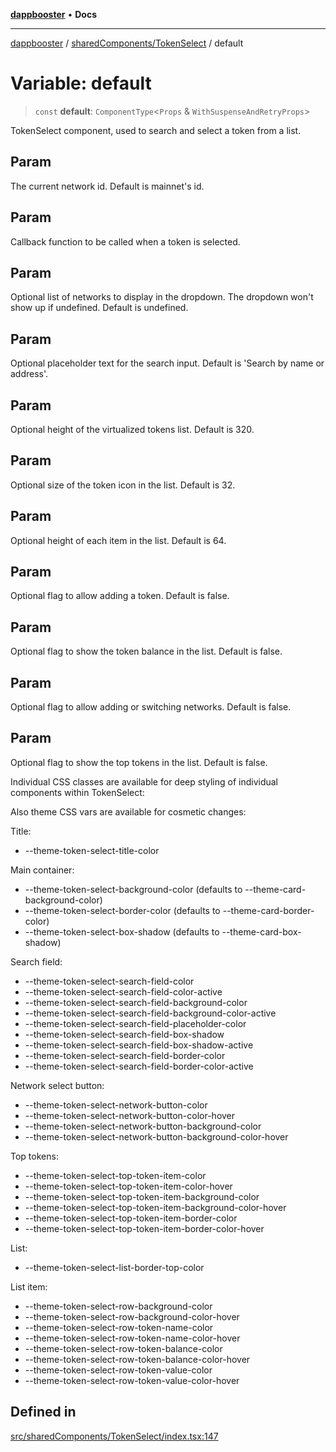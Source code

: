 [**dappbooster**](../../../README.md) • **Docs**

***

[dappbooster](../../../modules.md) / [sharedComponents/TokenSelect](../README.md) / default

# Variable: default

> `const` **default**: `ComponentType`\<`Props` & `WithSuspenseAndRetryProps`\>

TokenSelect component, used to search and select a token from a list.

## Param

The current network id. Default is mainnet's id.

## Param

Callback function to be called when a token is selected.

## Param

Optional list of networks to display in the dropdown. The dropdown won't show up if undefined. Default is undefined.

## Param

Optional placeholder text for the search input. Default is 'Search by name or address'.

## Param

Optional height of the virtualized tokens list. Default is 320.

## Param

Optional size of the token icon in the list. Default is 32.

## Param

Optional height of each item in the list. Default is 64.

## Param

Optional flag to allow adding a token. Default is false.

## Param

Optional flag to show the token balance in the list. Default is false.

## Param

Optional flag to allow adding or switching networks. Default is false.

## Param

Optional flag to show the top tokens in the list. Default is false.

Individual CSS classes are available for deep styling of individual components within TokenSelect:

Also theme CSS vars are available for cosmetic changes:

Title:
* --theme-token-select-title-color

Main container:
* --theme-token-select-background-color (defaults to --theme-card-background-color)
* --theme-token-select-border-color (defaults to --theme-card-border-color)
* --theme-token-select-box-shadow (defaults to --theme-card-box-shadow)

Search field:
* --theme-token-select-search-field-color
* --theme-token-select-search-field-color-active
* --theme-token-select-search-field-background-color
* --theme-token-select-search-field-background-color-active
* --theme-token-select-search-field-placeholder-color
* --theme-token-select-search-field-box-shadow
* --theme-token-select-search-field-box-shadow-active
* --theme-token-select-search-field-border-color
* --theme-token-select-search-field-border-color-active

Network select button:
* --theme-token-select-network-button-color
* --theme-token-select-network-button-color-hover
* --theme-token-select-network-button-background-color
* --theme-token-select-network-button-background-color-hover

Top tokens:
* --theme-token-select-top-token-item-color
* --theme-token-select-top-token-item-color-hover
* --theme-token-select-top-token-item-background-color
* --theme-token-select-top-token-item-background-color-hover
* --theme-token-select-top-token-item-border-color
* --theme-token-select-top-token-item-border-color-hover

List:
* --theme-token-select-list-border-top-color

List item:
* --theme-token-select-row-background-color
* --theme-token-select-row-background-color-hover
* --theme-token-select-row-token-name-color
* --theme-token-select-row-token-name-color-hover
* --theme-token-select-row-token-balance-color
* --theme-token-select-row-token-balance-color-hover
* --theme-token-select-row-token-value-color
* --theme-token-select-row-token-value-color-hover

## Defined in

[src/sharedComponents/TokenSelect/index.tsx:147](https://github.com/bootnodedev/dAppBooster/blob/f016c1ebca45f77d0633b6815de7286e523f8f20/src/sharedComponents/TokenSelect/index.tsx#L147)
